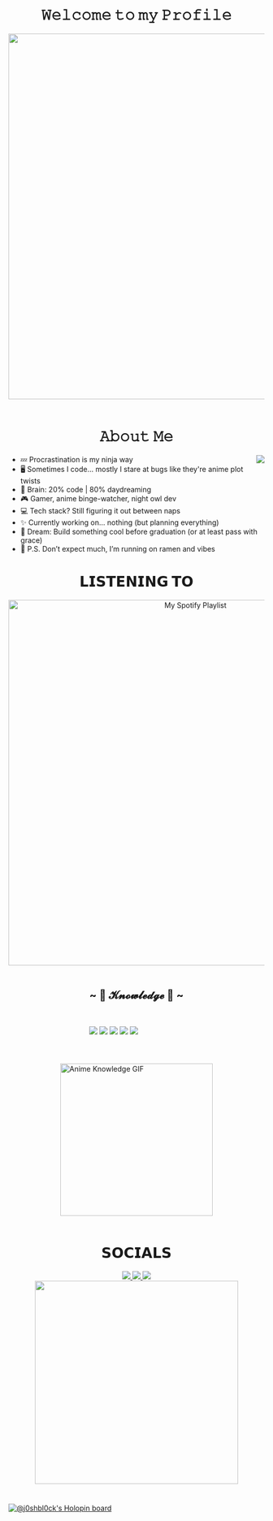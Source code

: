 
<h1 align="center">𝚆𝚎𝚕𝚌𝚘𝚖𝚎 𝚝𝚘 𝚖𝚢 𝙿𝚛𝚘𝚏𝚒𝚕𝚎</h1>
<div align="center">
  <img width="720" height="auto" src=https://images.gr-assets.com/hostedimages/1412267943ra/11348444.gif>
</div>

<br>

<h1 align="center">𝙰𝚋𝚘𝚞𝚝 𝙼𝚎</h1>
<img src="https://giffiles.alphacoders.com/132/132374.gif" align="right">
<ul>
  <li> 💤 Procrastination is my ninja way</li>
  <li> 🖥️ Sometimes I code... mostly I stare at bugs like they're anime plot twists</li>
  <li> 🧠 Brain: 20% code | 80% daydreaming</li>
  <li> 🎮 Gamer, anime binge-watcher, night owl dev</li>
  <li> 💻 Tech stack? Still figuring it out between naps</li>
  <li> ✨ Currently working on... nothing (but planning everything)</li>
  <li> 🚀 Dream: Build something cool before graduation (or at least pass with grace)</li>
  <li> 🍜 P.S. Don’t expect much, I’m running on ramen and vibes</li>
</ul>


<div align="center">
  <h1 align="center">𝗟𝗜𝗦𝗧𝗘𝗡𝗜𝗡𝗚 𝗧𝗢</h1>
  <a href="https://open.spotify.com/playlist/4eWBwGl0c5wtp6k5Krp6My?si=b42b385449794bd2" target="_blank" rel="noopener noreferrer">
    <img
      src="https://novatorem2-nu.vercel.app/api/spotify?background_color=0d1117&border_color=FFA2FE"
      width="720"
      alt="My Spotify Playlist"
    />
  </a>
</div>



<br>


<div style="display: flex; justify-content: center; align-items: center; gap: 40px; flex-wrap: wrap;">

  <!-- Left: Heading and badges -->
  <div>
    <h2 align="left">~ 📇 𝓚𝓷𝓸𝔀𝓵𝓮𝓭𝓰𝓮 📇 ~</h2>
    <br>
    <p align="left">
      <img src="https://img.shields.io/badge/C-%2300599C.svg?&style=for-the-badge&logo=c&logoColor=white"/>
      <img src="https://img.shields.io/badge/C++-%2300599C.svg?&style=for-the-badge&logo=c%2B%2B&logoColor=white"/>
      <img src="https://img.shields.io/badge/Python-%2314354C.svg?&style=for-the-badge&logo=python&logoColor=white"/>
      <img src="https://img.shields.io/badge/Figma-%23F24E1E.svg?&style=for-the-badge&logo=figma&logoColor=white"/>
      <img src="https://img.shields.io/badge/Arduino_IDE-%230097A7.svg?&style=for-the-badge&logo=arduino&logoColor=white"/>
    </p>
  </div>

  <!-- Right: GIF/Image -->
  <div>
    <img src="https://media1.giphy.com/media/v1.Y2lkPTc5MGI3NjExNXV0bHJ0Y2g3cXg2a2IzM2gwdXRjamFzZzNsbHVnd2E2d2VlaXZ0YiZlcD12MV9pbnRlcm5hbF9naWZfYnlfaWQmY3Q9Zw/2XLoAphEiufV6/giphy.gif" width="300px" alt="Anime Knowledge GIF"/>
    <!-- or use your uploaded image -->
    <!-- <img src="./0e46f433-7fc2-4161-a047-ab5541d79085.png" width="300px" alt="My Anime" /> -->
  </div>

</div>


<br>

<h1 align="center">𝗦𝗢𝗖𝗜𝗔𝗟𝗦</h1>
<div align="center">
  <a href="https://www.linkedin.com/in/j0shbl0ck247/">
  <img src="https://img.shields.io/badge/LinkedIn-0077B5?style=for-the-badge&logo=linkedin&logoColor=white" target="_blank" rel="noopener noreferrer">
  </a>
  <a href="https://github.com/j0shbl0ck">
  <img src="https://img.shields.io/badge/-GitHub-181717?style=for-the-badge&logo=GitHub&logoColor=white'" target="_blank" rel="noopener noreferrer">
  </a>
  <a href="https://discord.gg/Hatman77#8963" >
  <img src="https://img.shields.io/badge/Discord-7289DA?style=for-the-badge&logo=discord&logoColor=white" target="_blank" rel="noopener noreferrer">
  </a>
  <br>
  <img src=Add-ons/SAO_K.gif width="400" height="auto">
</div>

<h1 align="center"></h1>

[![@j0shbl0ck's Holopin board](https://holopin.me/j0shbl0ck)](https://holopin.io/@j0shbl0ck)

              
